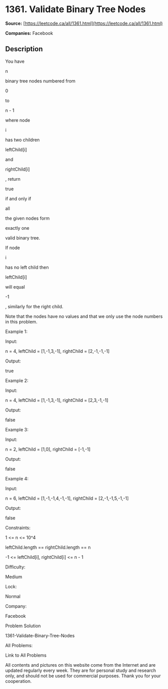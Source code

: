 # 1361. Validate Binary Tree Nodes

**Source:** [https://leetcode.ca/all/1361.html](https://leetcode.ca/all/1361.html)

**Companies:** Facebook

## Description

You have

n

binary tree nodes numbered from

0

to

n - 1

where node

i

has two children

leftChild[i]

and

rightChild[i]

,
            return

true

if and only if

all

the given nodes
            form

exactly one

valid binary tree.

If node

i

has no left child
                then

leftChild[i]

will equal

-1

, similarly
                for the right child.

Note that the nodes have no values and that we only use the node numbers in this
                problem.

Example 1:

Input:

n = 4, leftChild = [1,-1,3,-1], rightChild = [2,-1,-1,-1]

Output:

true

Example 2:

Input:

n = 4, leftChild = [1,-1,3,-1], rightChild = [2,3,-1,-1]

Output:

false

Example 3:

Input:

n = 2, leftChild = [1,0], rightChild = [-1,-1]

Output:

false

Example 4:

Input:

n = 6, leftChild = [1,-1,-1,4,-1,-1], rightChild = [2,-1,-1,5,-1,-1]

Output:

false

Constraints:

1 <= n <= 10^4

leftChild.length == rightChild.length == n

-1 <= leftChild[i], rightChild[i] <= n - 1

Difficulty:

Medium

Lock:

Normal

Company:

Facebook

Problem Solution

1361-Validate-Binary-Tree-Nodes

All Problems:

Link to All Problems

All contents and pictures on this website come from the Internet and are updated regularly every week. They are for personal study and research only, and should not be used for commercial purposes. Thank you for your cooperation.

